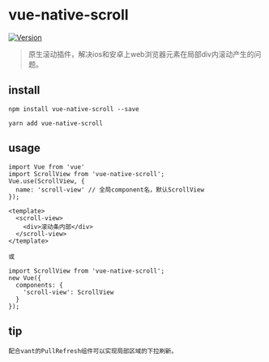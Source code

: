 # vue-native-scroll
<a href="https://www.npmjs.com/package/vue-native-scroll"><img src="https://img.shields.io/npm/v/vue-native-scroll.svg?sanitize=true" alt="Version"></a>

> 原生滚动插件，解决ios和安卓上web浏览器元素在局部div内滚动产生的问题。

## install
```
npm install vue-native-scroll --save

yarn add vue-native-scroll
```

## usage
```
import Vue from 'vue'
import ScrollView from 'vue-native-scroll';
Vue.use(ScrollView, {
  name: 'scroll-view' // 全局component名，默认ScrollView
});

<template>
  <scroll-view>
    <div>滚动条内部</div>
  </scroll-view>
</template>

或

import ScrollView from 'vue-native-scroll';
new Vue({
  components: {
    'scroll-view': ScrollView
  }
});
```

## tip
```
配合vant的PullRefresh组件可以实现局部区域的下拉刷新。
```
